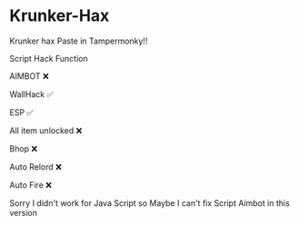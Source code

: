 # Krunker-Hax
Krunker hax
Paste in Tampermonky!!

Script Hack Function

AIMBOT ❌

WallHack ✅

ESP ✅

All item unlocked ❌

Bhop ❌

Auto Relord ❌

Auto Fire ❌

Sorry I didn't work for Java Script so Maybe I can't fix Script Aimbot in this version
